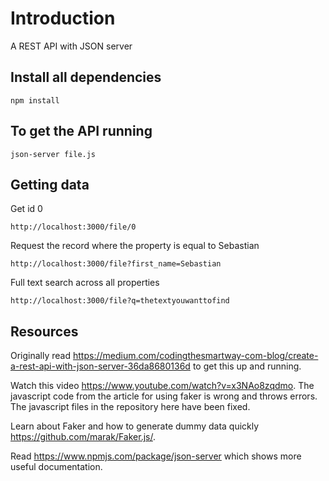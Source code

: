 # Introduction 
A REST API with JSON server

## Install all dependencies
```
npm install
```

## To get the API running 

```
json-server file.js
```

## Getting data
Get id 0
```
http://localhost:3000/file/0
```

Request the record where the property is equal to Sebastian
```
http://localhost:3000/file?first_name=Sebastian
```

Full text search across all properties
```
http://localhost:3000/file?q=thetextyouwanttofind
```

## Resources  
Originally read https://medium.com/codingthesmartway-com-blog/create-a-rest-api-with-json-server-36da8680136d to get this up and running.

Watch this video https://www.youtube.com/watch?v=x3NAo8zqdmo. The javascript code from the article for using faker is wrong and throws errors. The javascript files in the repository here have been fixed. 

Learn about Faker and how to generate dummy data quickly https://github.com/marak/Faker.js/.

Read https://www.npmjs.com/package/json-server which shows more useful documentation.
